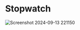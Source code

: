 # Stopwatch
![Screenshot 2024-09-13 221150](https://github.com/user-attachments/assets/b084fb3a-5d14-4f90-a8d1-226a0ad34d7c)
